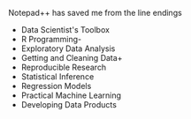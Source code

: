 Notepad++ has saved me from the line endings

* Data Scientist's Toolbox
* R Programming-
* Exploratory Data Analysis
* Getting and Cleaning Data+
* Reproducible Research
* Statistical Inference
* Regression Models
* Practical Machine Learning
* Developing Data Products